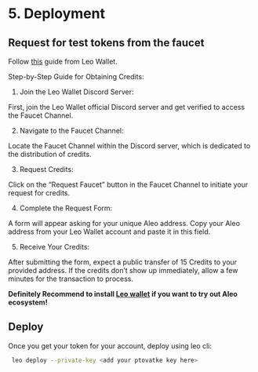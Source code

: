 # 5. Deployment

## Request for test tokens from the faucet

Follow [this](https://www.leo.app/blog/aleo-faucet) guide from Leo Wallet.

Step-by-Step Guide for Obtaining Credits:
‍
1. Join the Leo Wallet Discord Server:

First, join the Leo Wallet official Discord server and get verified to access the Faucet Channel.
‍

2. Navigate to the Faucet Channel:

Locate the Faucet Channel within the Discord server, which is dedicated to the distribution of credits.
‍

3. Request Credits:

Click on the “Request Faucet” button in the Faucet Channel to initiate your request for credits.
‍

4. Complete the Request Form:

A form will appear asking for your unique Aleo address. Copy your Aleo address from your Leo Wallet account and paste it in this field.
‍

5. Receive Your Credits:

After submitting the form, expect a public transfer of 15 Credits to your provided address. If the credits don’t show up immediately, allow a few minutes for the transaction to process.

**Definitely Recommend to install [Leo wallet](https://www.leo.app/) if you want to try out Aleo ecosystem!**

## Deploy

Once you get your token for your account, deploy using leo cli:

```bash
 leo deploy --private-key <add your ptovatke key here>
```
